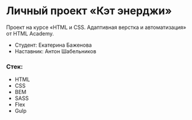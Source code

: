 # Личный проект «Кэт энерджи»

 Проект на курсе «HTML и CSS. Адаптивная верстка и автоматизация» от HTML Academy.

* Студент: Екатерина Баженова
* Наставник: Антон Шабельников

### Стек:
- HTML
- CSS
- BEM
- SASS
- Flex
- Gulp
